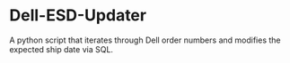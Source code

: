 # Dell-ESD-Updater
A python script that iterates through Dell order numbers and modifies the expected ship date via SQL. 
